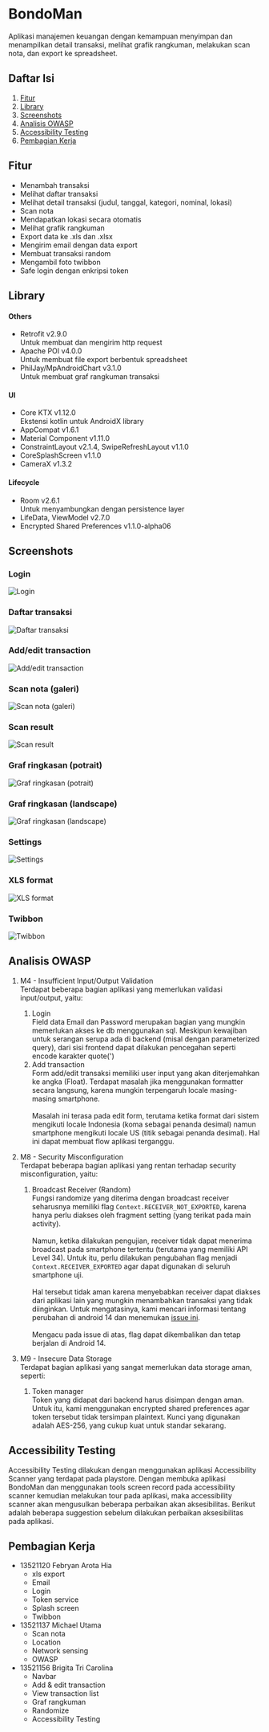 
# BondoMan

Aplikasi manajemen keuangan dengan kemampuan menyimpan dan menampilkan detail transaksi, melihat grafik rangkuman, melakukan scan nota, dan export ke spreadsheet.

## Daftar Isi

1. [Fitur](#fitur)
2. [Library](#library)
3. [Screenshots](#screenshots)
4. [Analisis OWASP](#analisis-owasp)
5. [Accessibility Testing](#accessibility-testing)
4. [Pembagian Kerja](#pembagian-kerja)


## Fitur

- Menambah transaksi
- Melihat daftar transaksi
- Melihat detail transaksi (judul, tanggal, kategori, nominal, lokasi)
- Scan nota
- Mendapatkan lokasi secara otomatis
- Melihat grafik rangkuman
- Export data ke .xls dan .xlsx
- Mengirim email dengan data export
- Membuat transaksi random
- Mengambil foto twibbon
- Safe login dengan enkripsi token


## Library
#### Others
- Retrofit v2.9.0 \
  Untuk membuat dan mengirim http request
- Apache POI v4.0.0 \
  Untuk membuat file export berbentuk spreadsheet
- PhilJay/MpAndroidChart v3.1.0 \
  Untuk membuat graf rangkuman transaksi

#### UI
- Core KTX v1.12.0\
  Ekstensi kotlin untuk AndroidX library
- AppCompat v1.6.1
- Material Component v1.11.0
- ConstraintLayout v2.1.4, SwipeRefreshLayout v1.1.0
- CoreSplashScreen v1.1.0
- CameraX v1.3.2

#### Lifecycle
- Room v2.6.1 \
  Untuk menyambungkan dengan persistence layer
- LifeData, ViewModel v2.7.0
- Encrypted Shared Preferences v1.1.0-alpha06


## Screenshots
### Login
![Login](screenshot/Screenshot_20240405_144928_BondoMan.jpg)
### Daftar transaksi
![Daftar transaksi](screenshot/Screenshot_20240405_145616_BondoMan.jpg)
### Add/edit transaction
![Add/edit transaction](screenshot/Screenshot_20240405_145924_BondoMan.jpg)
### Scan nota (galeri)
![Scan nota (galeri)](screenshot/Screenshot_20240405_145739_Media.jpg)
### Scan result
![Scan result](screenshot/Screenshot_20240405_145753_BondoMan.jpg)
### Graf ringkasan (potrait)
![Graf ringkasan (potrait)](screenshot/Screenshot_20240405_145800_BondoMan.jpg)
### Graf ringkasan (landscape)
![Graf ringkasan (landscape)](screenshot/Screenshot_20240405_145806_BondoMan.jpg)
### Settings
![Settings](screenshot/Screenshot_20240405_145815_BondoMan.jpg)
### XLS format
![XLS format](screenshot/Screenshot_20240405_145837_BondoMan.jpg)
### Twibbon
![Twibbon](screenshot/Screenshot_20240405_145655_BondoMan.jpg)

## Analisis OWASP
1. M4 - Insufficient Input/Output Validation \
  Terdapat beberapa bagian aplikasi yang memerlukan validasi input/output, yaitu:
    1. Login\
      Field data Email dan Password merupakan bagian yang mungkin memerlukan akses ke db menggunakan sql. Meskipun kewajiban untuk serangan serupa ada di backend (misal dengan parameterized query), dari sisi frontend dapat dilakukan pencegahan seperti encode karakter quote(')
    2. Add transaction\
      Form add/edit transaksi memiliki user input yang akan diterjemahkan ke angka (Float). Terdapat masalah jika menggunakan formatter secara langsung, karena mungkin terpengaruh locale masing-masing smartphone. 
      \
      \
      Masalah ini terasa pada edit form, terutama ketika format dari sistem mengikuti locale Indonesia (koma sebagai penanda desimal) namun smartphone mengikuti locale US (titik sebagai penanda desimal). Hal ini dapat membuat flow aplikasi terganggu.
2. M8 - Security Misconfiguration\
  Terdapat beberapa bagian aplikasi yang rentan terhadap security misconfiguration, yaitu:
    1. Broadcast Receiver (Random)\
      Fungsi randomize yang diterima dengan broadcast receiver seharusnya memiliki flag `Context.RECEIVER_NOT_EXPORTED`, karena hanya perlu diakses oleh fragment setting (yang terikat pada main activity).
      \
      \
      Namun, ketika dilakukan pengujian, receiver tidak dapat menerima broadcast pada smartphone tertentu (terutama yang memiliki API Level 34). Untuk itu, perlu dilakukan pengubahan flag menjadi `Context.RECEIVER_EXPORTED` agar dapat digunakan di seluruh smartphone uji.
      \
      \
      Hal tersebut tidak aman karena menyebabkan receiver dapat diakses dari aplikasi lain yang mungkin menambahkan transaksi yang tidak diinginkan. Untuk mengatasinya, kami mencari informasi tentang perubahan di android 14 dan menemukan [issue ini](https://issuetracker.google.com/issues/293487554?pli=1).
      \
      \
      Mengacu pada issue di atas, flag dapat dikembalikan dan tetap berjalan di Android 14.

3. M9 - Insecure Data Storage\
  Terdapat bagian aplikasi yang sangat memerlukan data storage aman, seperti:
    1. Token manager\
      Token yang didapat dari backend harus disimpan dengan aman. Untuk itu, kami menggunakan encrypted shared preferences agar token tersebut tidak tersimpan plaintext. Kunci yang digunakan adalah AES-256, yang cukup kuat untuk standar sekarang. 

## Accessibility Testing
Accessibility Testing dilakukan dengan menggunakan aplikasi Accessibility Scanner yang terdapat pada playstore. Dengan membuka aplikasi BondoMan dan menggunakan tools screen record pada accessibility scanner kemudian melakukan tour pada aplikasi, maka accessibility scanner akan mengusulkan beberapa perbaikan akan aksesibilitas. Berikut adalah beberapa suggestion sebelum dilakukan perbaikan aksesibilitas pada aplikasi. 



## Pembagian Kerja
- 13521120 Febryan Arota Hia
    - xls export
    - Email
    - Login
    - Token service
    - Splash screen
    - Twibbon
- 13521137 Michael Utama
    - Scan nota
    - Location
    - Network sensing
    - OWASP
- 13521156 Brigita Tri Carolina
    - Navbar
    - Add & edit transaction
    - View transaction list
    - Graf rangkuman
    - Randomize
    - Accessibility Testing

